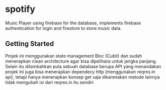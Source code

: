 # spotify

Music Player using firebase for the database, implements firebase authentication for login and firestore to store music data. 

## Getting Started

Projek ini menggunakan state management Bloc (Cubit) dan sudah menerapkan clean architecture agar bisa dipelihara
untuk jangka panjang. Selain itu ditambahkan pula sebuah database berupa API yang menandakan projek ini juga bisa menerapkan dependecy http (menggunakan reqres.in api), tetapi hanya menerapkan konsep get saja dikarenakan metode lainnya tidak mengubah isi dari reqres.in itu sendiri
